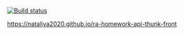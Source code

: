 [![Build status](https://ci.appveyor.com/api/projects/status/9s269i9y1x23tf6k?svg=true)](https://ci.appveyor.com/project/Nataliya2020/ra-homework-api-thunk-front)

https://nataliya2020.github.io/ra-homework-api-thunk-front
